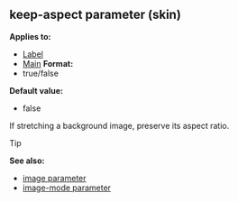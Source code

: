 ## keep-aspect parameter (skin)

<!-- -->
**Applies to:**
+   [Label](/ref/skin/control/label.md) 
+   [Main](/ref/skin/control/main.md) <!-- -->
**Format:**
+   true/false
<!-- -->
**Default value:**
+   false


If stretching a background image, preserve its aspect ratio.

> [!TIP] 
> **See also:**
> +   [image parameter](/ref/skin/param/image.md) 
> +   [image-mode parameter](/ref/skin/param/image-mode.md) 